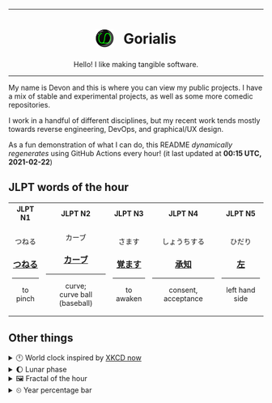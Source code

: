 ***

<h1 align="center">
<sub>
    <img src="readme/resources/avatar.png" height="36">
</sub>
&nbsp;
Gorialis
</h1>
<p align="center">
Hello! I like making tangible software.
</p>

***

My name is Devon and this is where you can view my public projects. I have a mix of stable and experimental projects, as well as some more comedic repositories.

I work in a handful of different disciplines, but my recent work tends mostly towards reverse engineering, DevOps, and graphical/UX design.

As a fun demonstration of what I can do, this README *dynamically regenerates* using GitHub Actions every hour! (it last updated at **00:15 UTC, 2021-02-22**)

<h2>JLPT words of the hour</h2>
<table>
    <tr>
        <th>JLPT N1</th>
        <th>JLPT N2</th>
        <th>JLPT N3</th>
        <th>JLPT N4</th>
        <th>JLPT N5</th>
    </tr>
    <tr>
        <td>
            <p align="center">つねる</p>
            <h3 align="center"><b><a href="https://jisho.org/search/%E3%81%A4%E3%81%AD%E3%82%8B">つねる</a></b></h3>
            <hr>
            <p align="center">to pinch</p>
        </td>
        <td>
            <p align="center">カーブ</p>
            <h3 align="center"><b><a href="https://jisho.org/search/%E3%82%AB%E3%83%BC%E3%83%96">カーブ</a></b></h3>
            <hr>
            <p align="center">curve;<br> curve ball (baseball)</p>
        </td>
        <td>
            <p align="center">さます</p>
            <h3 align="center"><b><a href="https://jisho.org/search/%E8%A6%9A%E3%81%BE%E3%81%99">覚ます</a></b></h3>
            <hr>
            <p align="center">to awaken</p>
        </td>
        <td>
            <p align="center">しょうちする</p>
            <h3 align="center"><b><a href="https://jisho.org/search/%E6%89%BF%E7%9F%A5">承知</a></b></h3>
            <hr>
            <p align="center">consent,<wbr> acceptance</p>
        </td>
        <td>
            <p align="center">ひだり</p>
            <h3 align="center"><b><a href="https://jisho.org/search/%E5%B7%A6">左</a></b></h3>
            <hr>
            <p align="center">left hand side</p>
        </td>
    </tr>
</table>

<h2>Other things</h2>
<details>
<summary>🕛  World clock inspired by <a href="https://xkcd.com/now">XKCD now</a></summary>

> <img src="generated/now.png" width="512">

</details>
<details>
<summary>🌔 Lunar phase</summary>

The moon is approximately 36.82% through its phase (Waxing Gibbous).

</details>
<details>
<summary>&#x1f5bc; Fractal of the hour</summary>

> <img src="generated/fractal.png" width="512">

</details>
<details>
<summary>&#x23f2; Year percentage bar</summary>
<pre><code>2021 [██▁▁▁▁▁▁▁▁▁▁▁▁▁▁▁▁▁▁] 14.25%</code></pre>
</details>
